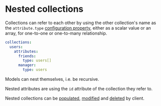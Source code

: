 # Nested collections

Collections can refer to each other by using the other collection's name as
the `attribute.type`
[configuration property](../configuration/configuration.md#properties), either as a
scalar value or an array, for one-to-one or one-to-many relationship.

```yml
collections:
  users:
    attributes:
      friends:
        type: users[]
      manager:
        type: users
```

Models can nest themselves, i.e. be recursive.

Nested attributes are using the `id` attribute of the collection they refer to.

Nested collections can be
[populated](../../client/query/relations.md#populating-nested-collections),
[modified](../../client/query/relations.md#modifying-nested-collections) and
[deleted](../../client/query/relations.md#deleting-nested-collections) by
client.
